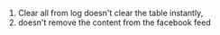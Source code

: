 1. Clear all from log doesn't clear the table instantly, 
2. doesn't remove the  content from the facebook feed